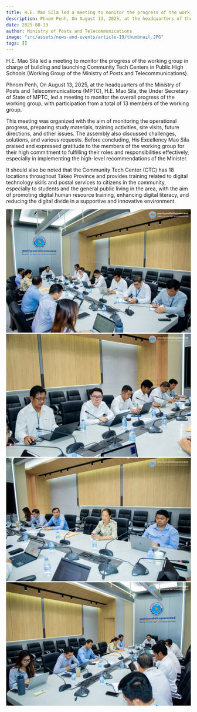 ```yaml
---
title: H.E. Mao Sila led a meeting to monitor the progress of the working group in charge of building and launching Community Tech Centers in Public High Schools.
description: Phnom Penh, On August 13, 2025, at the headquarters of the Ministry of Posts and Telecommunications (MPTC), H.E. Mao Sila, the Under Secretary of State of MPTC, led a meeting to monitor the overall progress of the working group, with participation from a total of 13 members of the working group.
date: 2025-08-13
author: Ministry of Posts and Telecommunications
image: "src/assets/news-and-events/article-19/thumbnail.JPG"
tags: []
---
```

H.E. Mao Sila led a meeting to monitor the progress of the working group in charge of building and launching Community Tech Centers in Public High Schools (Working Group of the Ministry of Posts and Telecommunications).

Phnom Penh, On August 13, 2025, at the headquarters of the Ministry of Posts and Telecommunications (MPTC), H.E. Mao Sila, the Under Secretary of State of MPTC, led a meeting to monitor the overall progress of the working group, with participation from a total of 13 members of the working group.

This meeting was organized with the aim of monitoring the operational progress, preparing study materials, training activities, site visits, future directions, and other issues. The assembly also discussed challenges, solutions, and various requests. Before concluding, His Excellency Mao Sila praised and expressed gratitude to the members of the working group for their high commitment to fulfilling their roles and responsibilities effectively, especially in implementing the high-level recommendations of the Minister.

It should also be noted that the Community Tech Center (CTC) has 18 locations throughout Takeo Province and provides training related to digital technology skills and postal services to citizens in the community, especially to students and the general public living in the area, with the aim of promoting digital human resource training, enhancing digital literacy, and reducing the digital divide in a supportive and innovative environment.


![photo 1](src/assets/news-and-events/article-19/photo-1.JPG)
![photo 2](src/assets/news-and-events/article-19/photo-2.JPG)
![photo 3](src/assets/news-and-events/article-19/photo-3.JPG)
![photo 4](src/assets/news-and-events/article-19/photo-4.JPG)

